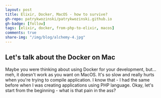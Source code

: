 ```yaml
---
layout: post
title: Elixir, Docker, MacOS - how to survive?
gh-repo: patrykwozinski/patrykwozinski.github.io
gh-badge: [follow]
tags: [elixir, docker, from-php-to-elixir, macos]
comments: true
share-img: "/img/blog/alchemy-4.jpg"
---
```


## Let's talk about the Docker on Mac
Maybe you were thinking about using Docker for your development, but... meh, it doesn't work as you want on MacOS. It's so slow and really hurts when you're trying to compile application. I know that - I had the same before when I was creating applications using PHP language. Okay, let's start from the beginning - what is that pain in the ass?
